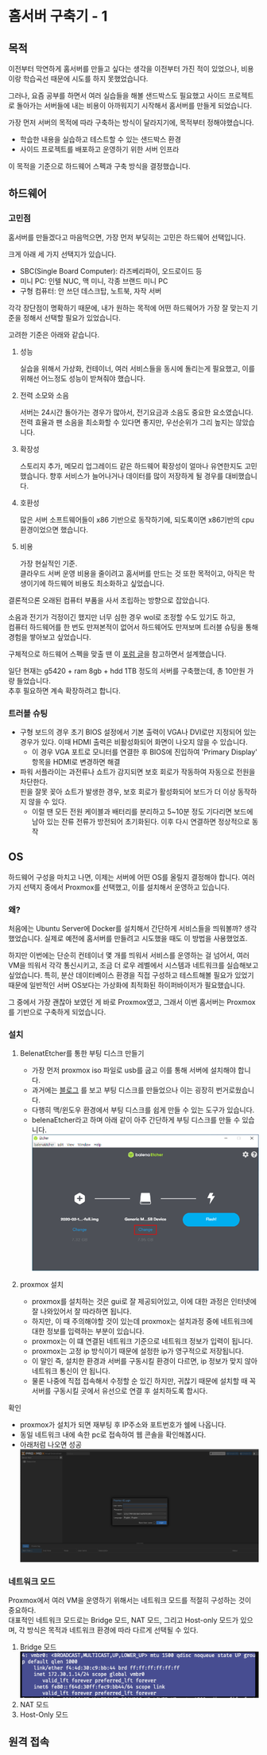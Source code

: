 # 홈서버 구축기 - 1

## 목적

이전부터 막연하게 홈서버를 만들고 싶다는 생각을 이전부터 가진 적이 있었으나, 비용이랑 학습곡선 때문에 시도를 하지 못했었습니다.

그러나, 요즘 공부를 하면서 여러 실습들을 해볼 샌드박스도 필요했고 사이드 프로젝트로 돌아가는 서버들에 내는 비용이 아까워지기 시작해서 홈서버를 만들게 되었습니다.

가장 먼저 서버의 목적에 따라 구축하는 방식이 달라지기에, 목적부터 정해야했습니다.

- 학습한 내용을 실습하고 테스트할 수 있는 샌드박스 환경
- 사이드 프로젝트를 배포하고 운영하기 위한 서버 인프라

이 목적을 기준으로 하드웨어 스펙과 구축 방식을 결정했습니다.

## 하드웨어

### 고민점

홈서버를 만들겠다고 마음먹으면, 가장 먼저 부딪히는 고민은 하드웨어 선택입니다.

크게 아래 세 가지 선택지가 있습니다.
- SBC(Single Board Computer): 라즈베리파이, 오드로이드 등
- 미니 PC: 인텔 NUC, 맥 미니, 각종 브랜드 미니 PC
- 구형 컴퓨터: 안 쓰던 데스크탑, 노트북, 자작 서버

각각 장단점이 명확하기 때문에, 내가 원하는 목적에 어떤 하드웨어가 가장 잘 맞는지 기준을 정해서 선택할 필요가 있었습니다.

고려한 기준은 아래와 같습니다.

1. 성능

    실습을 위해서 가상화, 컨테이너, 여러 서비스들을 동시에 돌리는게 필요했고,
이를 위해선 어느정도 성능이 받쳐줘야 했습니다.

2. 전력 소모와 소음

    서버는 24시간 돌아가는 경우가 많아서, 전기요금과 소음도 중요한 요소였습니다.
전력 효율과 팬 소음을 최소화할 수 있다면 좋지만, 우선순위가 그리 높지는 않았습니다.

3. 확장성

    스토리지 추가, 메모리 업그레이드 같은 하드웨어 확장성이 얼마나 유연한지도 고민했습니다.
향후 서비스가 늘어나거나 데이터를 많이 저장하게 될 경우를 대비했습니다.

4. 호환성

    많은 서버 소프트웨어들이 x86 기반으로 동작하기에, 되도록이면 x86기반의 cpu 환경이었으면 했습니다.
    
5. 비용

    가장 현실적인 기준.<br>
클라우드 서버 운영 비용을 줄이려고 홈서버를 만드는 것 또한 목적이고, 아직은 학생이기에 하드웨어 비용도 최소화하고 싶었습니다.

결론적으론 오래된 컴퓨터 부품을 사서 조립하는 방향으로 잡았습니다.

소음과 전기가 걱정이긴 했지만 너무 심한 경우 wol로 조정할 수도 있기도 하고, <br> 컴퓨터 하드웨어를 한 번도 만져본적이 없어서 하드웨어도 만져보며 트러블 슈팅을 통해 경험을 쌓아보고 싶었습니다.

구체적으로 하드웨어 스펙을 맞출 땐 이 [포럼 글](https://svrforum.com/hardware/573786
)을 참고하면서 설계했습니다.

일단 현재는 g5420 + ram 8gb + hdd 1TB 정도의 서버를 구축했는데, 총 10만원 가량 들었습니다.<br>
추후 필요하면 계속 확장하려고 합니다.

### 트러블 슈팅

- 구형 보드의 경우 초기 BIOS 설정에서 기본 출력이 VGA나 DVI로만 지정되어 있는 경우가 있다. 이때 HDMI 출력은 비활성화되어 화면이 나오지 않을 수 있습니다.
    - 이 경우 VGA 포트로 모니터를 연결한 후 BIOS에 진입하여 'Primary Display' 항목을 HDMI로 변경하면 해결
- 파워 서플라이는 과전류나 쇼트가 감지되면 보호 회로가 작동하여 자동으로 전원을 차단한다.  <br>
핀을 잘못 꽂아 쇼트가 발생한 경우, 보호 회로가 활성화되어 보드가 더 이상 동작하지 않을 수 있다.  
    - 이럴 땐 모든 전원 케이블과 배터리를 분리하고 5~10분 정도 기다리면 보드에 남아 있는 잔류 전류가 방전되어 초기화된다. 이후 다시 연결하면 정상적으로 동작


## OS

하드웨어 구성을 마치고 나면, 이제는 서버에 어떤 OS를 올릴지 결정해야 합니다.
여러 가지 선택지 중에서 Proxmox를 선택했고, 이를 설치해서 운영하고 있습니다.

### 왜?

처음에는 Ubuntu Server에 Docker를 설치해서 간단하게 서비스들을 띄워볼까? 생각했었습니다.
실제로 예전에 홈서버를 만들려고 시도했을 때도 이 방법을 사용했었죠.

하지만 이번에는 단순히 컨테이너 몇 개를 띄워서 서비스를 운영하는 걸 넘어서,
여러 VM을 띄워서 각각 통신시키고,
조금 더 로우 레벨에서 시스템과 네트워크를 실습해보고 싶었습니다.
특히, 분산 데이터베이스 환경을 직접 구성하고 테스트해볼 필요가 있었기 때문에
일반적인 서버 OS보다는 가상화에 최적화된 하이퍼바이저가 필요했습니다.

그 중에서 가장 괜찮아 보였던 게 바로 Proxmox였고,
그래서 이번 홈서버는 Proxmox를 기반으로 구축하게 되었습니다.

### 설치

1. BelenatEtcher를 통한 부팅 디스크 만들기
    - 가장 먼저 proxmox iso 파일로 usb를 굽고 이를 통해 서버에 설치해야 합니다.
    - 과거에는 [블로그](https://coding-groot.tistory.com/151) 를 보고 부팅 디스크를 만들었으나 이는 굉장히 번거로웠습니다.
    - 다행히 맥/윈도우 환경에서 부팅 디스크를 쉽게 만들 수 있는 도구가 있습니다.
    - belenaEtcher라고 하며 아래 같이 아주 간단하게 부팅 디스크를 만들 수 있습니다.![alt text](image.png)

2. proxmox 설치
    - proxmox를 설치하는 것은 gui로 잘 제공되어있고, 이에 대한 과정은 인터넷에 잘 나와있어서 잘 따라하면 됩니다.
    - 하지만, 이 때 주의해야할 것이 있는데 proxmox는 설치과정 중에 네트워크에 대한 정보를 입력하는 부분이 있습니다.
    - proxmox는 이 떄 연결된 네트워크 기준으로 네트워크 정보가 입력이 됩니다.
    - proxmox는 고정 ip 방식이기 때문에 설정한 ip가 영구적으로 저장됩니다.
    - 이 말인 즉, 설치한 환경과 서버를 구동시킬 환경이 다르면, ip 정보가 맞지 않아 네트워크 통신이 안 됩니다.
    - 물론 나중에 직접 접속해서 수정할 순 있긴 하지만, 귀찮기 때문에 설치할 때 꼭 서버를 구동시킬 곳에서 유선으로 연결 후 설치하도록 합시다.

확인
- proxmox가 설치가 되면 재부팅 후 IP주소와 포트번호가 쉘에 나옵니다.
- 동일 네트워크 내에 속한 pc로 접속하여 웹 콘솔을 확인해봅시다.
- 아래처럼 나오면 성공 ![alt text](image-1.png)

### 네트워크 모드

Proxmox에서 여러 VM을 운영하기 위해서는 네트워크 모드를 적절히 구성하는 것이 중요하다. <br>
대표적인 네트워크 모드로는 Bridge 모드, NAT 모드, 그리고 Host-only 모드가 있으며, 각 방식은 목적과 네트워크 환경에 따라 다르게 선택될 수 있다.

1. Bridge 모드
![proxmox 노드 사진](image-2.png)
2. NAT 모드
3. Host-Only 모드

## 원격 접속